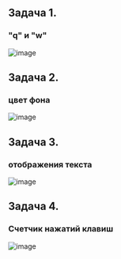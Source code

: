 ## Задача 1.   
### "q" и "w"  
![image](https://user-images.githubusercontent.com/113675674/223714872-15537298-8565-48c2-ade2-2189c4d0f8a8.png)  

## Задача 2.   
### цвет фона  
![image](https://user-images.githubusercontent.com/113675674/223775566-dddb0a04-1ebc-45ef-8145-80fd2538ec58.png)  

## Задача 3.   
###   отображения текста  
![image](https://user-images.githubusercontent.com/113675674/223733287-c2cd9e51-c46f-4173-9e8c-6735258b9bcf.png)  

## Задача 4.   
### Счетчик нажатий клавиш  
![image](https://user-images.githubusercontent.com/113675674/223772369-05e680b1-b025-4915-99df-77882c68a6d8.png)  


